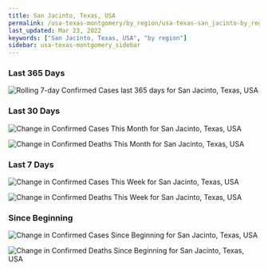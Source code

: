 ```yaml
---
title: San Jacinto, Texas, USA
permalink: /usa-texas-montgomery/by_region/usa-texas-san_jacinto-by_region.html
last_updated: Mar 23, 2022
keywords: ["San Jacinto, Texas, USA", "by region"]
sidebar: usa-texas-montgomery_sidebar
---
```


<h3>Last 365 Days</h3>

![Rolling 7-day Confirmed Cases last 365 days for San Jacinto, Texas, USA](/covid_tracker/images/graphs/usa-texas-san_jacinto-weekly_totals_graph.png)

<h3>Last 30 Days</h3>

![Change in Confirmed Cases This Month for San Jacinto, Texas, USA](/covid_tracker/images/graphs/usa-texas-san_jacinto-delta_confirmed-30_days_graph.png)

![Change in Confirmed Deaths This Month for San Jacinto, Texas, USA](/covid_tracker/images/graphs/usa-texas-san_jacinto-delta_deaths-30_days_graph.png)

<h3>Last 7 Days</h3>

![Change in Confirmed Cases This Week for San Jacinto, Texas, USA](/covid_tracker/images/graphs/usa-texas-san_jacinto-delta_confirmed-7_days_graph.png)

![Change in Confirmed Deaths This Week for San Jacinto, Texas, USA](/covid_tracker/images/graphs/usa-texas-san_jacinto-delta_deaths-7_days_graph.png)

<h3>Since Beginning</h3>

![Change in Confirmed Cases Since Beginning for San Jacinto, Texas, USA](/covid_tracker/images/graphs/usa-texas-san_jacinto-delta_confirmed-since_beginning_graph.png)

![Change in Confirmed Deaths Since Beginning for San Jacinto, Texas, USA](/covid_tracker/images/graphs/usa-texas-san_jacinto-delta_deaths-since_beginning_graph.png)
